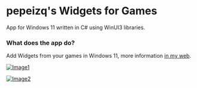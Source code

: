 # pepeizq's Widgets for Games

App for Windows 11 written in C# using WinUI3 libraries.

### What does the app do?

Add Widgets from your games in Windows 11, more information [in my web](https://pepeizqapps.com/app/widgets-for-games/).

[![Image1](https://i.imgur.com/0rFuqrB.webp)](https://pepeizqapps.com/app/widgets-for-games/)

[![Image2](https://i.imgur.com/uIwlrnr.webp)](https://pepeizqapps.com/app/widgets-for-games/)
